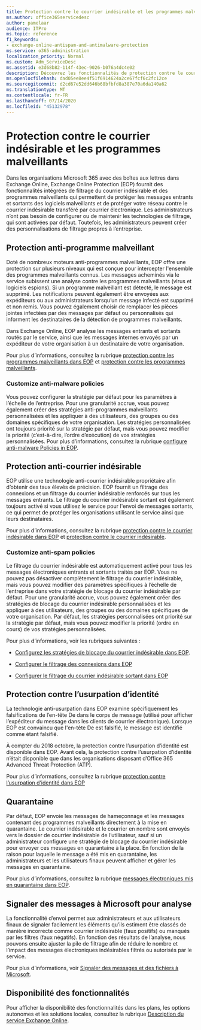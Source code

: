 ```yaml
---
title: Protection contre le courrier indésirable et les programmes malveillants
ms.author: office365servicedesc
author: pamelaar
audience: ITPro
ms.topic: reference
f1_keywords:
- exchange-online-antispam-and-antimalware-protection
ms.service: o365-administration
localization_priority: Normal
ms.custom: Adm_ServiceDesc
ms.assetid: e3d68b82-114f-43ec-9026-b076a4dc4e02
description: Découvrez les fonctionnalités de protection contre le courrier indésirable et les programmes malveillants qui sont disponibles dans les organisations Microsoft 365 avec des boîtes aux lettres Exchange Online.
ms.openlocfilehash: dad05ee8ee4f51f6914624a2ce67fcf6c2fc12ce
ms.sourcegitcommit: d2cd67e52dd646b68bfbfd8a387e70a6da140a62
ms.translationtype: MT
ms.contentlocale: fr-FR
ms.lasthandoff: 07/14/2020
ms.locfileid: "45132978"
---
```

# <a name="anti-spam-and-anti-malware-protection"></a>Protection contre le courrier indésirable et les programmes malveillants

Dans les organisations Microsoft 365 avec des boîtes aux lettres dans Exchange Online, Exchange Online Protection (EOP) fournit des fonctionnalités intégrées de filtrage du courrier indésirable et des programmes malveillants qui permettent de protéger les messages entrants et sortants des logiciels malveillants et de protéger votre réseau contre le courrier indésirable transféré par courrier électronique. Les administrateurs n’ont pas besoin de configurer ou de maintenir les technologies de filtrage, qui sont activées par défaut. Toutefois, les administrateurs peuvent créer des personnalisations de filtrage propres à l’entreprise.

## <a name="anti-malware-protection"></a>Protection anti-programme malveillant

Doté de nombreux moteurs anti-programmes malveillants, EOP offre une protection sur plusieurs niveaux qui est conçue pour intercepter l'ensemble des programmes malveillants connus. Les messages acheminés via le service subissent une analyse contre les programmes malveillants (virus et logiciels espions). Si un programme malveillant est détecté, le message est supprimé. Les notifications peuvent également être envoyées aux expéditeurs ou aux administrateurs lorsqu’un message infecté est supprimé et non remis. Vous pouvez également choisir de remplacer les pièces jointes infectées par des messages par défaut ou personnalisés qui informent les destinataires de la détection de programmes malveillants.

Dans Exchange Online, EOP analyse les messages entrants et sortants routés par le service, ainsi que les messages internes envoyés par un expéditeur de votre organisation à un destinataire de votre organisation.

Pour plus d’informations, consultez la rubrique [protection contre les programmes malveillants dans EOP](https://docs.microsoft.com/microsoft-365/security/office-365-security/anti-malware-protection) et [protection contre les programmes malveillants](https://docs.microsoft.com/microsoft-365/security/office-365-security/anti-malware-protection-faq-eop).

### <a name="customize-anti-malware-policies"></a>Customize anti-malware policies

Vous pouvez configurer la stratégie par défaut pour les paramètres à l’échelle de l’entreprise. Pour une granularité accrue, vous pouvez également créer des stratégies anti-programmes malveillants personnalisées et les appliquer à des utilisateurs, des groupes ou des domaines spécifiques de votre organisation. Les stratégies personnalisées ont toujours priorité sur la stratégie par défaut, mais vous pouvez modifier la priorité (c’est-à-dire, l’ordre d’exécution) de vos stratégies personnalisées. Pour plus d’informations, consultez la rubrique [configure anti-malware Policies in EOP](https://docs.microsoft.com/microsoft-365/security/office-365-security/configure-anti-malware-policies).

## <a name="anti-spam-protection"></a>Protection anti-courrier indésirable

EOP utilise une technologie anti-courrier indésirable propriétaire afin d’obtenir des taux élevés de précision. EOP fournit un filtrage des connexions et un filtrage du courrier indésirable renforcés sur tous les messages entrants. Le filtrage du courrier indésirable sortant est également toujours activé si vous utilisez le service pour l'envoi de messages sortants, ce qui permet de protéger les organisations utilisant le service ainsi que leurs destinataires.

Pour plus d’informations, consultez la rubrique [protection contre le courrier indésirable dans EOP](https://docs.microsoft.com/microsoft-365/security/office-365-security/anti-spam-protection) et [protection contre le courrier indésirable](https://docs.microsoft.com/microsoft-365/security/office-365-security/anti-spam-protection-faq).

### <a name="customize-anti-spam-policies"></a>Customize anti-spam policies

Le filtrage du courrier indésirable est automatiquement activé pour tous les messages électroniques entrants et sortants traités par EOP. Vous ne pouvez pas désactiver complètement le filtrage du courrier indésirable, mais vous pouvez modifier des paramètres spécifiques à l’échelle de l’entreprise dans votre stratégie de blocage du courrier indésirable par défaut. Pour une granularité accrue, vous pouvez également créer des stratégies de blocage du courrier indésirable personnalisées et les appliquer à des utilisateurs, des groupes ou des domaines spécifiques de votre organisation. Par défaut, les stratégies personnalisées ont priorité sur la stratégie par défaut, mais vous pouvez modifier la priorité (ordre en cours) de vos stratégies personnalisées.

Pour plus d’informations, voir les rubriques suivantes :

- [Configurez les stratégies de blocage du courrier indésirable dans EOP](https://docs.microsoft.com/microsoft-365/security/office-365-security/configure-your-spam-filter-policies).

- [Configurer le filtrage des connexions dans EOP](https://docs.microsoft.com/microsoft-365/security/office-365-security/configure-the-connection-filter-policy)

- [Configurer le filtrage du courrier indésirable sortant dans EOP](https://docs.microsoft.com/microsoft-365/security/office-365-security/configure-the-outbound-spam-policy)

## <a name="anti-spoofing-protection"></a>Protection contre l’usurpation d’identité

La technologie anti-usurpation dans EOP examine spécifiquement les falsifications de l’en-tête De dans le corps de message (utilisé pour afficher l’expéditeur du message dans les clients de courrier électronique). Lorsque EOP est convaincu que l'en-tête De est falsifié, le message est identifié comme étant falsifié.

À compter du 2018 octobre, la protection contre l’usurpation d’identité est disponible dans EOP. Avant cela, la protection contre l’usurpation d’identité n’était disponible que dans les organisations disposant d’Office 365 Advanced Threat Protection (ATP).

Pour plus d’informations, consultez la rubrique [protection contre l’usurpation d’identité dans EOP](https://docs.microsoft.com/microsoft-365/security/office-365-security/anti-spoofing-protection)

## <a name="quarantine"></a>Quarantaine

Par défaut, EOP envoie les messages de hameçonnage et les messages contenant des programmes malveillants directement à la mise en quarantaine. Le courrier indésirable et le courrier en nombre sont envoyés vers le dossier de courrier indésirable de l’utilisateur, sauf si un administrateur configure une stratégie de blocage du courrier indésirable pour envoyer ces messages en quarantaine à la place. En fonction de la raison pour laquelle le message a été mis en quarantaine, les administrateurs et les utilisateurs finaux peuvent afficher et gérer les messages en quarantaine.

Pour plus d’informations, consultez la rubrique [messages électroniques mis en quarantaine dans EOP](https://docs.microsoft.com/microsoft-365/security/office-365-security/quarantine-email-messages).

## <a name="report-messages-to-microsoft-for-analysis"></a>Signaler des messages à Microsoft pour analyse

La fonctionnalité d’envoi permet aux administrateurs et aux utilisateurs finaux de signaler facilement les éléments qu’ils estiment être classés de manière incorrecte comme courrier indésirable (faux positifs) ou manqués par les filtres (faux négatifs). En fonction des résultats de l’analyse, nous pouvons ensuite ajuster la pile de filtrage afin de réduire le nombre et l’impact des messages électroniques indésirables filtrés ou autorisés par le service.

Pour plus d’informations, voir [Signaler des messages et des fichiers à Microsoft](https://docs.microsoft.com/microsoft-365/security/office-365-security/report-junk-email-messages-to-microsoft).

## <a name="feature-availability"></a>Disponibilité des fonctionnalités

Pour afficher la disponibilité des fonctionnalités dans les plans, les options autonomes et les solutions locales, consultez la rubrique [Description du service Exchange Online](exchange-online-service-description.md).
